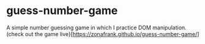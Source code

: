 # guess-number-game
A simple number guessing game in which I practice DOM manipulation.
(check out the game live}[https://zonafrank.github.io/guess-number-game/]
